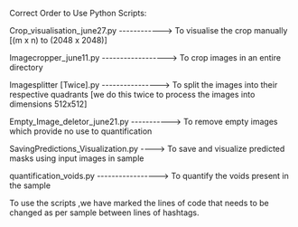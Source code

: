 Correct Order to Use Python Scripts:

Crop_visualisation_june27.py ------------> To visualise the crop manually [(m x n) to (2048 x 2048)]

Imagecropper_june11.py ------------------> To crop images in an entire directory

Imagesplitter [Twice].py ----------------> To split the images into their respective quadrants [we do this twice to process the images into dimensions 512x512]

Empty_Image_deletor_june21.py -----------> To remove empty images which provide no use to quantification

SavingPredictions_Visualization.py ----> To save and visualize predicted masks using input images in sample

quantification_voids.py -----------------> To quantify the voids present in the sample

To use the scripts ,we have marked the lines of code that needs to be changed as per sample between lines of hashtags.

